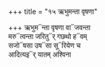 +++
title = "१५ ऋभुमन्ता वृषणा"

+++
ऋभुम᳓न्ता वृषणा वा᳓जवन्ता  
मरु᳓त्वन्ता जरितु᳓र् गछथो ह᳓वम्  
सजो᳓षसा उष᳓सा सू᳓रियेण च  
आदित्यइ᳓र् यातम् अश्विना